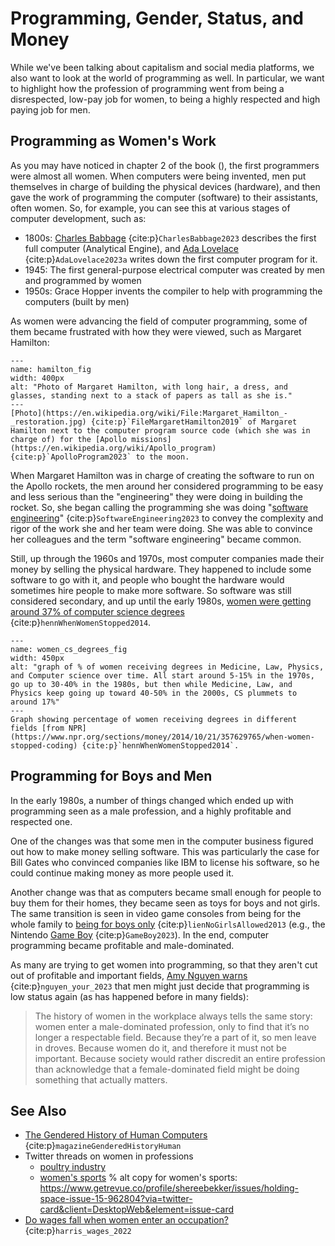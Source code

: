 # Programming, Gender, Status, and Money
While we've been talking about capitalism and social media platforms, we also want to look at the world of programming as well. In particular, we want to highlight how the profession of programming went from being a disrespected, low-pay job for women, to being a highly respected and high paying job for men.

## Programming as Women's Work
As you may have noticed in chapter 2 of the book ([](../ch02_definitions/03_automation/00_automation.md)), the first programmers were almost all women. When computers were being invented, men put themselves in charge of building the physical devices (hardware), and then gave the work of programming the computer (software) to their assistants, often women. So, for example, you can see this at various stages of computer development, such as:
- 1800s: [Charles Babbage](https://en.wikipedia.org/wiki/Charles_Babbage) {cite:p}`CharlesBabbage2023` describes the first full computer (Analytical Engine), and [Ada Lovelace](https://en.wikipedia.org/wiki/Ada_Lovelace) {cite:p}`AdaLovelace2023a` writes down the first computer program for it.
- 1945: The first general-purpose electrical computer was created by men and programmed by women
- 1950s: Grace Hopper invents the compiler to help with programming the computers (built by men)

As women were advancing the field of computer programming, some of them became frustrated with how they were viewed, such as Margaret Hamilton:

```{figure} hamilton.jpg
---
name: hamilton_fig
width: 400px
alt: "Photo of Margaret Hamilton, with long hair, a dress, and glasses, standing next to a stack of papers as tall as she is."
---
[Photo](https://en.wikipedia.org/wiki/File:Margaret_Hamilton_-_restoration.jpg) {cite:p}`FileMargaretHamilton2019` of Margaret Hamilton next to the computer program source code (which she was in charge of) for the [Apollo missions](https://en.wikipedia.org/wiki/Apollo_program) {cite:p}`ApolloProgram2023` to the moon.
```

When Margaret Hamilton was in charge of creating the software to run on the Apollo rockets, the men around her considered programming to be easy and less serious than the "engineering" they were doing in building the rocket. So, she began calling the programming she was doing "[software engineering](https://en.wikipedia.org/wiki/Software_engineering)" {cite:p}`SoftwareEngineering2023` to convey the complexity and rigor of the work she and her team were doing. She was able to convince her colleagues and the term "software engineering" became common.

Still, up through the 1960s and 1970s, most computer companies made their money by selling the physical hardware. They happened to include some software to go with it, and people who bought the hardware would sometimes hire people to make more software. So software was still considered secondary, and up until the early 1980s, [women were getting around 37% of computer science degrees](https://www.npr.org/sections/money/2014/10/21/357629765/when-women-stopped-coding) {cite:p}`hennWhenWomenStopped2014`.

```{figure} women_cs_degrees.png
---
name: women_cs_degrees_fig
width: 450px
alt: "graph of % of women receiving degrees in Medicine, Law, Physics, and Computer science over time. All start around 5-15% in the 1970s, go up to 30-40% in the 1980s, but then while Medicine, Law, and Physics keep going up toward 40-50% in the 2000s, CS plummets to around 17%"
---
Graph showing percentage of women receiving degrees in different fields [from NPR](https://www.npr.org/sections/money/2014/10/21/357629765/when-women-stopped-coding) {cite:p}`hennWhenWomenStopped2014`.
```

## Programming for Boys and Men
In the early 1980s, a number of things changed which ended up with programming seen as a male profession, and a highly profitable and respected one.

One of the changes was that some men in the computer business figured out how to make money selling software. This was particularly the case for Bill Gates who convinced companies like IBM to license his software, so he could continue making money as more people used it.

Another change was that as computers became small enough for people to buy them for their homes, they became seen as toys for boys and not girls. The same transition is seen in video game consoles from being for the whole family to [being for boys only](https://www.polygon.com/features/2013/12/2/5143856/no-girls-allowed) {cite:p}`lienNoGirlsAllowed2013` (e.g., the Nintendo [Game Boy](https://en.wikipedia.org/wiki/Game_Boy) {cite:p}`GameBoy2023`). In the end, computer programming became profitable and male-dominated.

As many are trying to get women into programming, so that they aren't cut out of profitable and important fields, [Amy Nguyen warns](https://amy.dev/?p=489) {cite:p}`nguyen_your_2023` that men might just decide that programming is low status again (as has happened before in many fields):
>  The history of women in the workplace always tells the same story: women enter a male-dominated profession, only to find that it’s no longer a respectable field. Because they’re a part of it, so men leave in droves. Because women do it, and therefore it must not be important. Because society would rather discredit an entire profession than acknowledge that a female-dominated field might be doing something that actually matters.


## See Also
- [The Gendered History of Human Computers](https://www.smithsonianmag.com/science-nature/history-human-computers-180972202/) {cite:p}`magazineGenderedHistoryHuman`
- Twitter threads on women in professions
  - [poultry industry](https://twitter.com/SarahTaber_bww/status/1516595427784769546)
  - [women's sports](https://twitter.com/shereebekker/status/1504899936843935746)
% alt copy for women's sports: https://www.getrevue.co/profile/shereebekker/issues/holding-space-issue-15-962804?via=twitter-card&client=DesktopWeb&element=issue-card
- [Do wages fall when women enter an occupation?](https://www.sciencedirect.com/science/article/pii/S0927537121001378) {cite:p}`harris_wages_2022`

